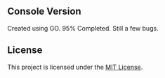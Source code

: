 ## Console Version
Created using GO.
95% Completed.
Still a few bugs.
## License
This project is licensed under the [MIT License](LICENSE).
